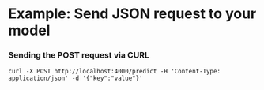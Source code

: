 # Example: Send JSON request to your model

### Sending the POST request via CURL

```
curl -X POST http://localhost:4000/predict -H 'Content-Type: application/json' -d '{"key":"value"}'
```
